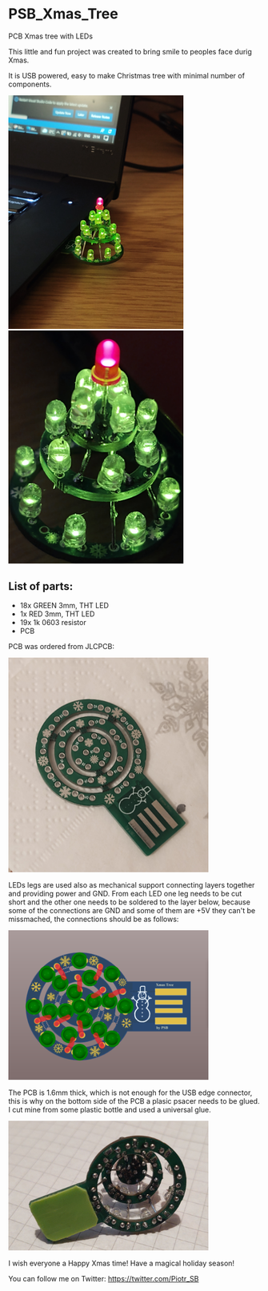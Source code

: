 # PSB_Xmas_Tree
PCB Xmas tree with LEDs

This little and fun project was created to bring smile to peoples face durig Xmas.

It is USB powered, easy to make Christmas tree with minimal number of components.

<img src="doc/assets/IMG_20211211_211406840.jpg" width="350"/>
<img src="doc/assets/IMG_20211105_232312529.jpg" width="350"/>

## List of parts:
- 18x GREEN 3mm, THT LED
- 1x RED 3mm, THT LED
- 19x 1k 0603 resistor
- PCB

PCB was ordered from JLCPCB:

<img src="doc/assets/IMG_20211105_203647495.jpg" width="400"/>

LEDs legs are used also as mechanical support connecting layers together and providing power and GND. From each LED one leg needs to be cut short and the other one needs to be soldered to the layer below, because some of the connections are GND and some of them are +5V they can't be missmached, the connections should be as follows:

<img src="doc/assets/3D_LED_Connections.png" width="400"/>

The PCB is 1.6mm thick, which is not enough for the USB edge connector, this is why on the bottom side of the PCB a plasic psacer needs to be glued. I cut mine from some plastic bottle and used a universal glue.

<img src="doc/assets/IMG_20211211_210656608.jpg" width="400"/>

I wish everyone a Happy Xmas time! Have a magical holiday season!

You can follow me on Twitter: https://twitter.com/Piotr_SB
